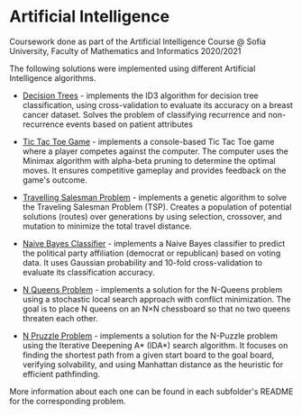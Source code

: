 # Artificial Intelligence
Coursework done as part of the Artificial Intelligence Course @ Sofia University, Faculty of Mathematics and Informatics 2020/2021

The following solutions were implemented using different Artificial Intelligence algorithms.

- [Decision Trees](https://github.com/rdineva/artificial-intelligence/tree/main/DecisionTrees) - implements the ID3 algorithm for decision tree classification, using cross-validation to evaluate its accuracy on a breast cancer dataset. Solves the problem of classifying recurrence and non-recurrence events based on patient attributes

- [Tic Tac Toe Game](https://github.com/rdineva/artificial-intelligence/tree/main/NaiveBayesClassifier) - implements a console-based Tic Tac Toe game where a player competes against the computer. The computer uses the Minimax algorithm with alpha-beta pruning to determine the optimal moves. It ensures competitive gameplay and provides feedback on the game's outcome.

- [Travelling Salesman Problem](https://github.com/rdineva/artificial-intelligence/tree/main/TravellingSalesmanProblem) - implements a genetic algorithm to solve the Traveling Salesman Problem (TSP). Creates a population of potential solutions (routes) over generations by using selection, crossover, and mutation to minimize the total travel distance.

- [Naive Bayes Classifier](https://github.com/rdineva/artificial-intelligence/tree/main/NaiveBayesClassifier) - implements a Naive Bayes classifier to predict the political party affiliation (democrat or republican) based on voting data. It uses Gaussian probability and 10-fold cross-validation to evaluate its classification accuracy.

- [N Queens Problem](https://github.com/rdineva/artificial-intelligence/tree/main/NaiveBayesClassifier) - implements a solution for the N-Queens problem using a stochastic local search approach with conflict minimization. The goal is to place N queens on an N×N chessboard so that no two queens threaten each other.

- [N Pruzzle Problem](https://github.com/rdineva/artificial-intelligence/tree/main/NaiveBayesClassifier) - implements a solution for the N-Puzzle problem using the Iterative Deepening A* (IDA*) search algorithm. It focuses on finding the shortest path from a given start board to the goal board, verifying solvability, and using Manhattan distance as the heuristic for efficient pathfinding.


More information about each one can be found in each subfolder's README for the corresponding problem. 
